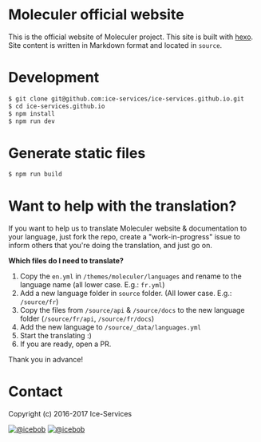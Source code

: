 # Moleculer official website

This is the official website of Moleculer project. This site is built with [hexo](https://hexo.io/). Site content is written in Markdown format and located in `source`.

# Development

```bash
$ git clone git@github.com:ice-services/ice-services.github.io.git
$ cd ice-services.github.io
$ npm install
$ npm run dev
```

# Generate static files

```bash
$ npm run build
```

# Want to help with the translation?

If you want to help us to translate Moleculer website & documentation to your language, just fork the repo, create a "work-in-progress" issue to inform others that you're doing the translation, and just go on.

**Which files do I need to translate?**
1. Copy the `en.yml` in `/themes/moleculer/languages` and rename to the language name (all lower case. E.g.: `fr.yml`)
2. Add a new language folder in `source` folder. (All lower case. E.g.: `/source/fr`)
3. Copy the files from `/source/api` & `/source/docs` to the new language folder (`/source/fr/api`, `/source/fr/docs`)
4. Add the new language to `/source/_data/languages.yml`
5. Start the translating :)
6. If you are ready, open a PR.

Thank you in advance!

# Contact
Copyright (c) 2016-2017 Ice-Services

[![@icebob](https://img.shields.io/badge/github-ice--services-green.svg)](https://github.com/ice-services) [![@icebob](https://img.shields.io/badge/twitter-MoleculerJS-blue.svg)](https://twitter.com/MoleculerJS)
